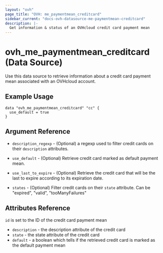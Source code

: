 ```yaml
---
layout: "ovh"
page_title: "OVH: me_paymentmean_creditcard"
sidebar_current: "docs-ovh-datasource-me-paymentmean-creditcard"
description: |-
  Get information & status of an OVHcloud credit card payment mean
---
```


# ovh_me_paymentmean_creditcard (Data Source)

Use this data source to retrieve information about a credit card
payment mean associated with an OVHcloud account.

## Example Usage

```hcl
data "ovh_me_paymentmean_creditcard" "cc" {
  use_default = true
}
```

## Argument Reference


* `description_regexp` - (Optional) a regexp used to filter credit cards 
on their `description` attributes.

* `use_default` - (Optional) Retrieve credit card marked as default payment mean.

* `use_last_to_expire` - (Optional) Retrieve the credit card that will be the last
to expire according to its expiration date.

* `states` - (Optional) Filter credit cards on their `state` attribute.
Can be "expired", "valid", "tooManyFailures"


## Attributes Reference

`id` is set to the ID of the credit card payment mean

* `description` - the description attribute of the credit card
* `state` - the state attribute of the credit card
* `default` - a boolean which tells if the retrieved credit card
is marked as the default payment mean
